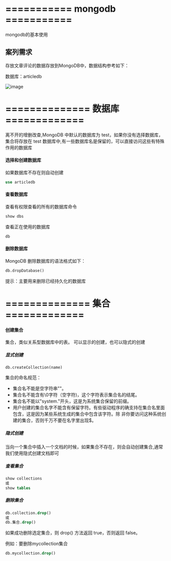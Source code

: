 # ===========   mongodb   ===========

mongodb的基本使用

## 案列需求

存放文章评论的数据存放到MongoDB中，数据结构参考如下： 

数据库：articledb 

![image](https://gitee.com/heguangchuan/rainmeter/raw/master/img/mongo/article.png )

# ==============   数据库   =============

离不开的增删改查,MongoDB 中默认的数据库为 test，如果你没有选择数据库，集合将存放在 test 数据库中,有一些数据库名是保留的，可以直接访问这些有特殊作用的数据库

#### 选择和创建数据库

如果数据库不存在则自动创建

```sql
use articledb
```

#### 查看数据库

查看有权限查看的所有的数据库命令

```sql
show dbs
```

查看正在使用的数据库

```sql
db
```

#### 删除数据库

MongoDB 删除数据库的语法格式如下：

```sql
db.dropDatabase()
```

提示：主要用来删除已经持久化的数据库


# ==============  集合  =============

#### 创建集合

集合，类似关系型数据库中的表。 可以显示的创建，也可以隐式的创建

##### 显式创建

```sq
db.createCollection(name) 
```

集合的命名规范： 

- 集合名不能是空字符串""。 
- 集合名不能含有\0字符（空字符)，这个字符表示集合名的结尾。 
- 集合名不能以"system."开头，这是为系统集合保留的前缀。 
- 用户创建的集合名字不能含有保留字符。有些驱动程序的确支持在集合名里面包含，这是因为某些系统生成的集合中包含该字符。除 非你要访问这种系统创建的集合，否则千万不要在名字里出现$。 

##### 隐式创建

当向一个集合中插入一个文档的时候，如果集合不存在，则会自动创建集合,通常我们使用隐式创建文档即可

##### 查看集合

```sql
show collections 
或
show tables
```

##### 删除集合

```sql
db.collection.drop() 
或
db.集合.drop()
```

如果成功删除选定集合，则 drop() 方法返回 true，否则返回 false。 

例如：要删除mycollection集合

```sql
db.mycollection.drop()
```

# 
